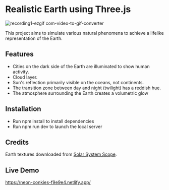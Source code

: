 # Realistic Earth using Three.js

![recording1-ezgif com-video-to-gif-converter](https://github.com/sreya-satheesh/realistic-earth/assets/168891722/f18426da-62d4-4066-b598-a23dd35e711e)

This project aims to simulate various natural phenomena to achieve a lifelike representation of the Earth.

## Features

- Cities on the dark side of the Earth are illuminated to show human activity.
- Cloud layer.
- Sun's reflection primarily visible on the oceans, not continents.
- The transition zone between day and night (twilight) has a reddish hue.
- The atmosphere surrounding the Earth creates a volumetric glow

## Installation

- Run npm install to install dependencies
- Run npm run dev to launch the local server

## Credits

Earth textures downloaded from [Solar System Scope](https://www.solarsystemscope.com/textures/).

## Live Demo

https://neon-conkies-f9e9e4.netlify.app/
